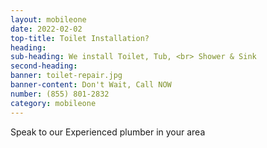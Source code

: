 ```yaml
---
layout: mobileone
date: 2022-02-02
top-title: Toilet Installation?
heading:   
sub-heading: We install Toilet, Tub, <br> Shower & Sink  
second-heading: 
banner: toilet-repair.jpg
banner-content: Don't Wait, Call NOW
number: (855) 801-2832
category: mobileone
---
```


Speak to our Experienced plumber in your area